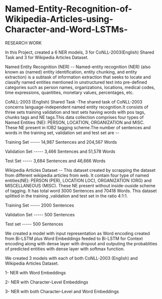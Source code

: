 # Named-Entity-Recognition-of-Wikipedia-Articles-using-Character-and-Word-LSTMs-

RESEARCH WORK

In this Project, created a 6 NER models, 3 for CoNLL-2003(English) Shared Task and 3 for Wikipedia Articles Dataset.


Named Entity Recognition (NER) -- Named-entity recognition (NER) (also known as (named) entity identification, entity chunking, and entity extraction) is a subtask of information extraction that seeks to locate and classify named entities mentioned in unstructured text into pre-defined categories such as person names, organizations, locations, medical codes, time expressions, quantities, monetary values, percentages, etc.


CoNLL-2003 (English) Shared Task -The shared task of CoNLL-2003 concerns language-independent named entity recognition.It consists of three sets training validation and test sets having words with pos tags, chunks tags and NE tags.This data collection comprises four types of Named Entities (NE): PERSON, LOCATION, ORGANIZATION and MISC. These NE present in IOB2 tagging scheme.The number of sentences and words in the training set, validation set and test set are --

Training Set ----- 14,987 Sentences and 204,567 Words

Validation Set ----- 3,466 Sentences and 51,578 Words

Test Set ----- 3,684 Sentences and 46,666 Words

Wikipedia Articles Dataset -- This dataset created by scrapping the dataset from different wikipedia articles from web. It contain four type of named entities(NE): PERSON (PER), LOCATION LOC), ORGANIZATION (ORG) and MISCELLANEOUS (MISC). These NE present without inside-ouside scheme of tagging. It has total word 3000 Sentences and 70418 Words. This dataset splitted in the training ,validation and test set in the ratio 4:1:1.

Training Set ----- 2000 Sentences

Validation Set ----- 500 Sentences

Test set ----- 500 Sentences

We created a model with input representation as Word encoding created from Bi-LSTM plus Word Embeddings feeded to Bi-LSTM for Context encoding along with dense layer with dropout and outputing the probablities of predicted entities with dense layer with softmax function.

We created 3 models with each of both CoNLL-2003 (English) and Wikipedia Articles Dataset.

1- NER with Word Embeddings

2- NER with Character-Level Embeddings

3- NER with both Character-Level and Word Embeddings
